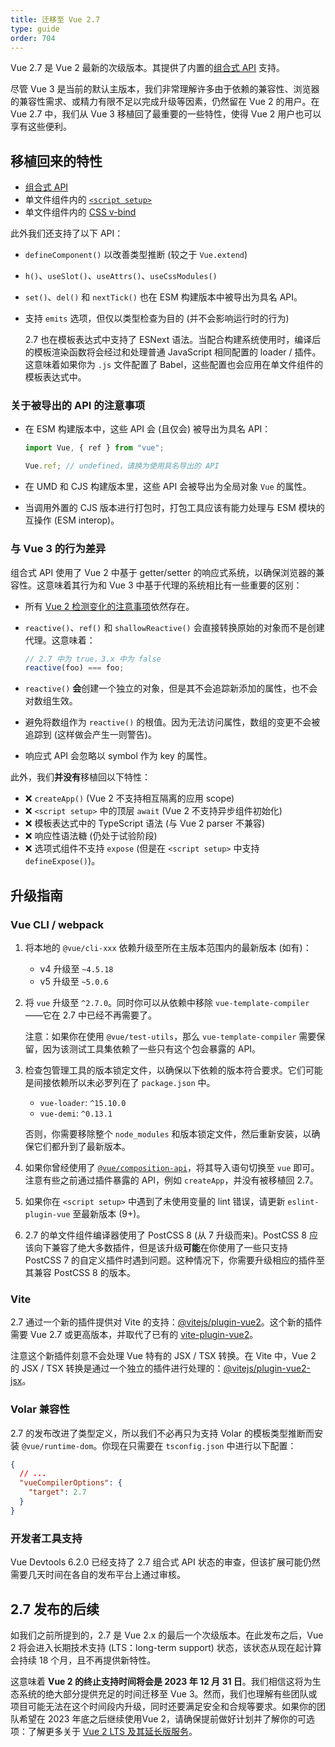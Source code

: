 ```yaml
---
title: 迁移至 Vue 2.7
type: guide
order: 704
---
```


Vue 2.7 是 Vue 2 最新的次级版本。其提供了内置的[组合式 API](https://cn.vuejs.org/guide/extras/composition-api-faq.html#composition-api-faq) 支持。

尽管 Vue 3 是当前的默认主版本，我们非常理解许多由于依赖的兼容性、浏览器的兼容性需求、或精力有限不足以完成升级等因素，仍然留在 Vue 2 的用户。在 Vue 2.7 中，我们从 Vue 3 移植回了最重要的一些特性，使得 Vue 2 用户也可以享有这些便利。

## 移植回来的特性

- [组合式 API](https://cn.vuejs.org/guide/extras/composition-api-faq.html)
- 单文件组件内的 [`<script setup>`](https://cn.vuejs.org/api/sfc-script-setup.html)
- 单文件组件内的 [CSS v-bind](https://cn.vuejs.org/api/sfc-css-features.html#v-bind-in-css)

此外我们还支持了以下 API：

- `defineComponent()` 以改善类型推断 (较之于 `Vue.extend`)
- `h()`、`useSlot()`、`useAttrs()`、`useCssModules()`
- `set()`、`del()` 和 `nextTick()` 也在 ESM 构建版本中被导出为具名 API。
- 支持 `emits` 选项，但仅以类型检查为目的 (并不会影响运行时的行为)

  2.7 也在模板表达式中支持了 ESNext 语法。当配合构建系统使用时，编译后的模板渲染函数将会经过和处理普通 JavaScript 相同配置的 loader / 插件。这意味着如果你为 `.js` 文件配置了 Babel，这些配置也会应用在单文件组件的模板表达式中。

### 关于被导出的 API 的注意事项

- 在 ESM 构建版本中，这些 API 会 (且仅会) 被导出为具名 API：

  ```js
  import Vue, { ref } from "vue";

  Vue.ref; // undefined，请换为使用具名导出的 API
  ```

- 在 UMD 和 CJS 构建版本里，这些 API 会被导出为全局对象 `Vue` 的属性。

- 当调用外置的 CJS 版本进行打包时，打包工具应该有能力处理与 ESM 模块的互操作 (ESM interop)。

### 与 Vue 3 的行为差异

组合式 API 使用了 Vue 2 中基于 getter/setter 的响应式系统，以确保浏览器的兼容性。这意味着其行为和 Vue 3 中基于代理的系统相比有一些重要的区别：

- 所有 [Vue 2 检测变化的注意事项](https://v2.cn.vuejs.org/v2/guide/reactivity.html#%E6%A3%80%E6%B5%8B%E5%8F%98%E5%8C%96%E7%9A%84%E6%B3%A8%E6%84%8F%E4%BA%8B%E9%A1%B9)依然存在。

- `reactive()`、`ref()` 和 `shallowReactive()` 会直接转换原始的对象而不是创建代理。这意味着：

  ```js
  // 2.7 中为 true，3.x 中为 false
  reactive(foo) === foo;
  ```

- `reactive()` **会**创建一个独立的对象，但是其不会追踪新添加的属性，也不会对数组生效。

- 避免将数组作为 `reactive()` 的根值。因为无法访问属性，数组的变更不会被追踪到 (这样做会产生一则警告)。

- 响应式 API 会忽略以 symbol 作为 key 的属性。

此外，我们**并没有**移植回以下特性：

- ❌ `createApp()` (Vue 2 不支持相互隔离的应用 scope)
- ❌ `<script setup>` 中的顶层 `await` (Vue 2 不支持异步组件初始化)
- ❌ 模板表达式中的 TypeScript 语法 (与 Vue 2 parser 不兼容)
- ❌ 响应性语法糖 (仍处于试验阶段)
- ❌ 选项式组件不支持 `expose` (但是在 `<script setup>` 中支持 `defineExpose()`)。

## 升级指南

### Vue CLI / webpack

1. 将本地的 `@vue/cli-xxx` 依赖升级至所在主版本范围内的最新版本 (如有)：

   - v4 升级至 `~4.5.18`
   - v5 升级至 `~5.0.6`

2. 将 `vue` 升级至 `^2.7.0`。同时你可以从依赖中移除 `vue-template-compiler`——它在 2.7 中已经不再需要了。

   注意：如果你在使用 `@vue/test-utils`，那么 `vue-template-compiler` 需要保留，因为该测试工具集依赖了一些只有这个包会暴露的 API。

3. 检查包管理工具的版本锁定文件，以确保以下依赖的版本符合要求。它们可能是间接依赖所以未必罗列在了 `package.json` 中。

   - `vue-loader`: `^15.10.0`
   - `vue-demi`: `^0.13.1`

   否则，你需要移除整个 `node_modules` 和版本锁定文件，然后重新安装，以确保它们都升到了最新版本。

4. 如果你曾经使用了 [`@vue/composition-api`](https://github.com/vuejs/composition-api)，将其导入语句切换至 `vue` 即可。注意有些之前通过插件暴露的 API，例如 `createApp`，并没有被移植回 2.7。

5. 如果你在 `<script setup>` 中遇到了未使用变量的 lint 错误，请更新 `eslint-plugin-vue` 至最新版本 (9+)。

6. 2.7 的单文件组件编译器使用了 PostCSS 8 (从 7 升级而来)。PostCSS 8 应该向下兼容了绝大多数插件，但是该升级**可能**在你使用了一些只支持 PostCSS 7 的自定义插件时遇到问题。这种情况下，你需要升级相应的插件至其兼容 PostCSS 8 的版本。

### Vite

2.7 通过一个新的插件提供对 Vite 的支持：[@vitejs/plugin-vue2](https://github.com/vitejs/vite-plugin-vue2)。这个新的插件需要 Vue 2.7 或更高版本，并取代了已有的 [vite-plugin-vue2](https://github.com/underfin/vite-plugin-vue2)。

注意这个新插件刻意不会处理 Vue 特有的 JSX / TSX 转换。在 Vite 中，Vue 2 的 JSX / TSX 转换是通过一个独立的插件进行处理的：[@vitejs/plugin-vue2-jsx](https://github.com/vitejs/vite-plugin-vue2-jsx)。

### Volar 兼容性

2.7 的发布改进了类型定义，所以我们不必再只为支持 Volar 的模板类型推断而安装 `@vue/runtime-dom`。你现在只需要在 `tsconfig.json` 中进行以下配置：

```json
{
  // ...
  "vueCompilerOptions": {
    "target": 2.7
  }
}
```

### 开发者工具支持

Vue Devtools 6.2.0 已经支持了 2.7 组合式 API 状态的审查，但该扩展可能仍然需要几天时间在各自的发布平台上通过审核。

## 2.7 发布的后续

如我们之前所提到的，2.7 是 Vue 2.x 的最后一个次级版本。在此发布之后，Vue 2 将会进入长期技术支持 (LTS：long-term support) 状态，该状态从现在起计算会持续 18 个月，且不再提供新特性。

这意味着 **Vue 2 的终止支持时间将会是 2023 年 12 月 31 日**。我们相信这将为生态系统的绝大部分提供充足的时间迁移至 Vue 3。然而，我们也理解有些团队或项目可能无法在这个时间段内升级，同时还要满足安全和合规等要求。如果你的团队希望在 2023 年底之后继续使用Vue 2，请确保提前做好计划并了解你的可选项：了解更多关于 [Vue 2 LTS 及其延长版服务](/lts/)。
